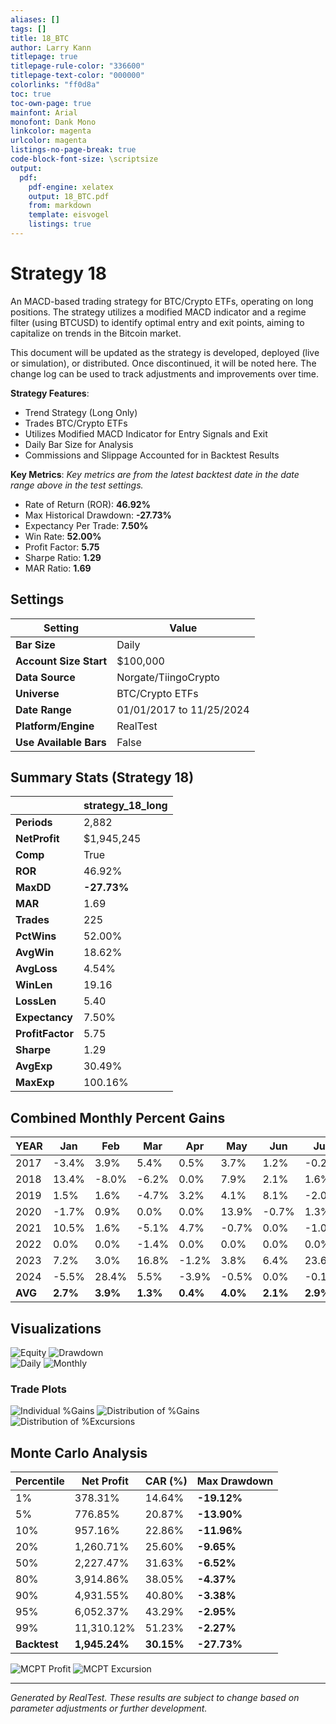 ```yaml
---
aliases: []
tags: []
title: 18_BTC
author: Larry Kann
titlepage: true
titlepage-rule-color: "336600"
titlepage-text-color: "000000"
colorlinks: "ff0d8a"
toc: true
toc-own-page: true
mainfont: Arial
monofont: Dank Mono
linkcolor: magenta
urlcolor: magenta
listings-no-page-break: true
code-block-font-size: \scriptsize
output:
  pdf:
    pdf-engine: xelatex
    output: 18_BTC.pdf
    from: markdown
    template: eisvogel
    listings: true
---
```


# Strategy 18

An MACD-based trading strategy for BTC/Crypto ETFs, operating on long positions. The strategy utilizes a modified MACD indicator and a regime filter (using BTCUSD) to identify optimal entry and exit points, aiming to capitalize on trends in the Bitcoin market.

This document will be updated as the strategy is developed, deployed (live or simulation), or distributed. Once discontinued, it will be noted here. The change log can be used to track adjustments and improvements over time.

**Strategy Features**:

- Trend Strategy (Long Only)
- Trades BTC/Crypto ETFs
- Utilizes Modified MACD Indicator for Entry Signals and Exit
- Daily Bar Size for Analysis
- Commissions and Slippage Accounted for in Backtest Results

**Key Metrics**: _Key metrics are from the latest backtest date in the date range above in the test settings._

- Rate of Return (ROR): **46.92%**
- Max Historical Drawdown: **-27.73%**
- Expectancy Per Trade: **7.50%**
- Win Rate: **52.00%**
- Profit Factor: **5.75**
- Sharpe Ratio: **1.29**
- MAR Ratio: **1.69**

## Settings

| Setting                | Value                    |
| ---------------------- | ------------------------ |
| **Bar Size**           | Daily                    |
| **Account Size Start** | $100,000                 |
| **Data Source**        | Norgate/TiingoCrypto     |
| **Universe**           | BTC/Crypto ETFs          |
| **Date Range**         | 01/01/2017 to 11/25/2024 |
| **Platform/Engine**    | RealTest                 |
| **Use Available Bars** | False                    |

## Summary Stats (Strategy 18)

|                  | strategy_18_long |
| ---------------- | ---------------- |
| **Periods**      | 2,882            |
| **NetProfit**    | $1,945,245       |
| **Comp**         | True             |
| **ROR**          | 46.92%           |
| **MaxDD**        | **-27.73%**      |
| **MAR**          | 1.69             |
| **Trades**       | 225              |
| **PctWins**      | 52.00%           |
| **AvgWin**       | 18.62%           |
| **AvgLoss**      | 4.54%            |
| **WinLen**       | 19.16            |
| **LossLen**      | 5.40             |
| **Expectancy**   | 7.50%            |
| **ProfitFactor** | 5.75             |
| **Sharpe**       | 1.29             |
| **AvgExp**       | 30.49%           |
| **MaxExp**       | 100.16%          |

## Combined Monthly Percent Gains

| YEAR    | Jan     | Feb     | Mar     | Apr     | May     | Jun     | Jul     | Aug     | Sep     | Oct     | Nov     | Dec     | **TOTAL**  | MaxDD    |
| ------- | ------- | ------- | ------- | ------- | ------- | ------- | ------- | ------- | ------- | ------- | ------- | ------- | ---------- | -------- |
| 2017    | -3.4%   | 3.9%    | 5.4%    | 0.5%    | 3.7%    | 1.2%    | -0.2%   | 28.7%   | -0.2%   | 19.8%   | 10.5%   | 16.6%   | **120.7%** | -27.7%   |
| 2018    | 13.4%   | -8.0%   | -6.2%   | 0.0%    | 7.9%    | 2.1%    | 1.6%    | 1.4%    | 0.0%    | 0.0%    | 0.0%    | 0.0%    | **11.2%**  | -13.7%   |
| 2019    | 1.5%    | 1.6%    | -4.7%   | 3.2%    | 4.1%    | 8.1%    | -2.0%   | -4.4%   | 0.0%    | -0.7%   | -1.4%   | -1.1%   | **3.6%**   | -12.2%   |
| 2020    | -1.7%   | 0.9%    | 0.0%    | 0.0%    | 13.9%   | -0.7%   | 1.3%    | 11.6%   | -6.4%   | 0.0%    | 6.0%    | 4.7%    | **31.6%**  | -14.2%   |
| 2021    | 10.5%   | 1.6%    | -5.1%   | 4.7%    | -0.7%   | 0.0%    | -1.0%   | 0.8%    | -1.2%   | 11.4%   | 12.9%   | 0.0%    | **37.5%**  | -17.8%   |
| 2022    | 0.0%    | 0.0%    | -1.4%   | 0.0%    | 0.0%    | 0.0%    | 0.0%    | -1.5%   | 0.0%    | 0.0%    | -0.6%   | 0.0%    | **-3.5%**  | -3.5%    |
| 2023    | 7.2%    | 3.0%    | 16.8%   | -1.2%   | 3.8%    | 6.4%    | 23.6%   | 0.0%    | 0.0%    | 7.3%    | 27.7%   | 29.6%   | **208.4%** | -11.5%   |
| 2024    | -5.5%   | 28.4%   | 5.5%    | -3.9%   | -0.5%   | 0.0%    | -0.1%   | 2.1%    | 0.0%    | 3.4%    | 15.5%   | n/a     | **49.4%**  | -10.6%   |
| **AVG** | **2.7%**| **3.9%**| **1.3%**| **0.4%**| **4.0%**| **2.1%**| **2.9%**| **4.8%**| **-1.0%**| **5.2%**| **8.8%**| **7.1%**| **57.4%**  | **-13.9%** |

## Visualizations

![Equity](Reports/docs/18_BTC/images/graph2.png) ![Drawdown](Reports/docs/18_BTC/images/graph3.png)  
![Daily](Reports/docs/18_BTC/images/graph5.png) ![Monthly](Reports/docs/18_BTC/images/graph7.png)

### Trade Plots

![Individual %Gains](Reports/docs/18_BTC/images/plot0.png) ![Distribution of %Gains](Reports/docs/18_BTC/images/plot1.png)  
![Distribution of %Excursions](Reports/docs/18_BTC/images/plot2.png)

## Monte Carlo Analysis

| Percentile  | Net Profit   | CAR (%)  | Max Drawdown     |
| ----------- | ------------ | -------- | ---------------- |
| 1%          | 378.31%      | 14.64%   | **-19.12%**      |
| 5%          | 776.85%      | 20.87%   | **-13.90%**      |
| 10%         | 957.16%      | 22.86%   | **-11.96%**      |
| 20%         | 1,260.71%    | 25.60%   | **-9.65%**       |
| 50%         | 2,227.47%    | 31.63%   | **-6.52%**       |
| 80%         | 3,914.86%    | 38.05%   | **-4.37%**       |
| 90%         | 4,931.55%    | 40.80%   | **-3.38%**       |
| 95%         | 6,052.37%    | 43.29%   | **-2.95%**       |
| 99%         | 11,310.12%   | 51.23%   | **-2.27%**       |
| **Backtest**| **1,945.24%**| **30.15%**| **-27.73%**      |

![MCPT Profit](Reports/docs/18_BTC/images/plot4.png) ![MCPT Excursion](Reports/docs/18_BTC/images/plot5.png)

---
*Generated by RealTest. These results are subject to change based on parameter adjustments or further development.*